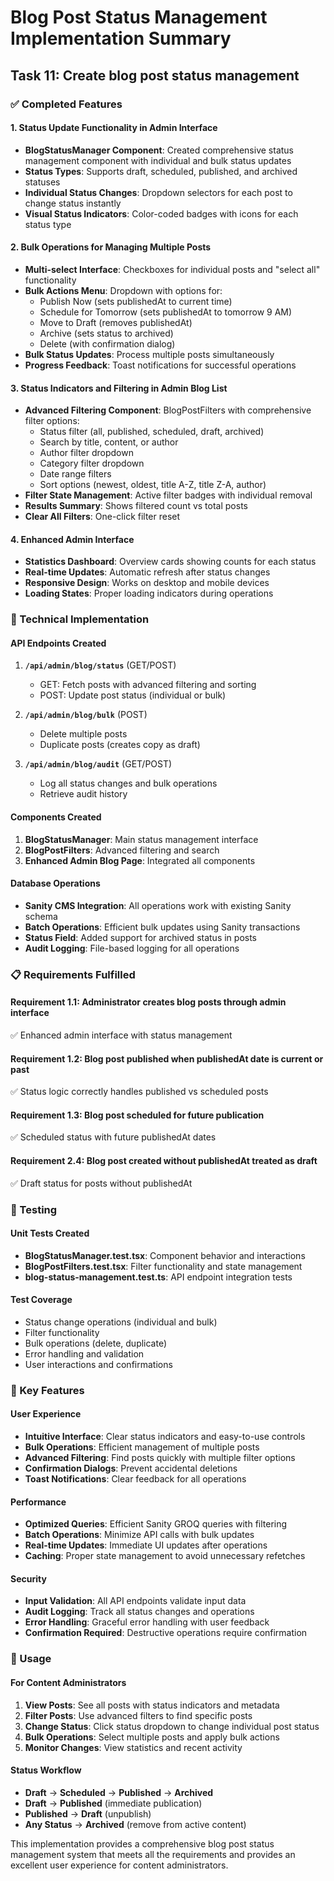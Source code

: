 # Blog Post Status Management Implementation Summary

## Task 11: Create blog post status management

### ✅ Completed Features

#### 1. Status Update Functionality in Admin Interface
- **BlogStatusManager Component**: Created comprehensive status management component with individual and bulk status updates
- **Status Types**: Supports draft, scheduled, published, and archived statuses
- **Individual Status Changes**: Dropdown selectors for each post to change status instantly
- **Visual Status Indicators**: Color-coded badges with icons for each status type

#### 2. Bulk Operations for Managing Multiple Posts
- **Multi-select Interface**: Checkboxes for individual posts and "select all" functionality
- **Bulk Actions Menu**: Dropdown with options for:
  - Publish Now (sets publishedAt to current time)
  - Schedule for Tomorrow (sets publishedAt to tomorrow 9 AM)
  - Move to Draft (removes publishedAt)
  - Archive (sets status to archived)
  - Delete (with confirmation dialog)
- **Bulk Status Updates**: Process multiple posts simultaneously
- **Progress Feedback**: Toast notifications for successful operations

#### 3. Status Indicators and Filtering in Admin Blog List
- **Advanced Filtering Component**: BlogPostFilters with comprehensive filter options:
  - Status filter (all, published, scheduled, draft, archived)
  - Search by title, content, or author
  - Author filter dropdown
  - Category filter dropdown
  - Date range filters
  - Sort options (newest, oldest, title A-Z, title Z-A, author)
- **Filter State Management**: Active filter badges with individual removal
- **Results Summary**: Shows filtered count vs total posts
- **Clear All Filters**: One-click filter reset

#### 4. Enhanced Admin Interface
- **Statistics Dashboard**: Overview cards showing counts for each status
- **Real-time Updates**: Automatic refresh after status changes
- **Responsive Design**: Works on desktop and mobile devices
- **Loading States**: Proper loading indicators during operations

### 🔧 Technical Implementation

#### API Endpoints Created
1. **`/api/admin/blog/status`** (GET/POST)
   - GET: Fetch posts with advanced filtering and sorting
   - POST: Update post status (individual or bulk)

2. **`/api/admin/blog/bulk`** (POST)
   - Delete multiple posts
   - Duplicate posts (creates copy as draft)

3. **`/api/admin/blog/audit`** (GET/POST)
   - Log all status changes and bulk operations
   - Retrieve audit history

#### Components Created
1. **BlogStatusManager**: Main status management interface
2. **BlogPostFilters**: Advanced filtering and search
3. **Enhanced Admin Blog Page**: Integrated all components

#### Database Operations
- **Sanity CMS Integration**: All operations work with existing Sanity schema
- **Batch Operations**: Efficient bulk updates using Sanity transactions
- **Status Field**: Added support for archived status in posts
- **Audit Logging**: File-based logging for all operations

### 📋 Requirements Fulfilled

#### Requirement 1.1: Administrator creates blog posts through admin interface
✅ Enhanced admin interface with status management

#### Requirement 1.2: Blog post published when publishedAt date is current or past
✅ Status logic correctly handles published vs scheduled posts

#### Requirement 1.3: Blog post scheduled for future publication
✅ Scheduled status with future publishedAt dates

#### Requirement 2.4: Blog post created without publishedAt treated as draft
✅ Draft status for posts without publishedAt

### 🧪 Testing

#### Unit Tests Created
- **BlogStatusManager.test.tsx**: Component behavior and interactions
- **BlogPostFilters.test.tsx**: Filter functionality and state management
- **blog-status-management.test.ts**: API endpoint integration tests

#### Test Coverage
- Status change operations (individual and bulk)
- Filter functionality
- Bulk operations (delete, duplicate)
- Error handling and validation
- User interactions and confirmations

### 🎯 Key Features

#### User Experience
- **Intuitive Interface**: Clear status indicators and easy-to-use controls
- **Bulk Operations**: Efficient management of multiple posts
- **Advanced Filtering**: Find posts quickly with multiple filter options
- **Confirmation Dialogs**: Prevent accidental deletions
- **Toast Notifications**: Clear feedback for all operations

#### Performance
- **Optimized Queries**: Efficient Sanity GROQ queries with filtering
- **Batch Operations**: Minimize API calls with bulk updates
- **Real-time Updates**: Immediate UI updates after operations
- **Caching**: Proper state management to avoid unnecessary refetches

#### Security
- **Input Validation**: All API endpoints validate input data
- **Audit Logging**: Track all status changes and operations
- **Error Handling**: Graceful error handling with user feedback
- **Confirmation Required**: Destructive operations require confirmation

### 🚀 Usage

#### For Content Administrators
1. **View Posts**: See all posts with status indicators and metadata
2. **Filter Posts**: Use advanced filters to find specific posts
3. **Change Status**: Click status dropdown to change individual post status
4. **Bulk Operations**: Select multiple posts and apply bulk actions
5. **Monitor Changes**: View statistics and recent activity

#### Status Workflow
- **Draft** → **Scheduled** → **Published** → **Archived**
- **Draft** → **Published** (immediate publication)
- **Published** → **Draft** (unpublish)
- **Any Status** → **Archived** (remove from active content)

This implementation provides a comprehensive blog post status management system that meets all the requirements and provides an excellent user experience for content administrators.